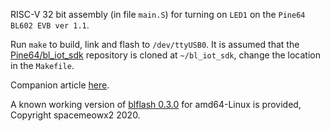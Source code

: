 RISC-V 32 bit assembly (in file `main.S`) for turning on `LED1` on the `Pine64 BL602 EVB ver 1.1`.

Run `make` to build, link and flash to `/dev/ttyUSB0`.
It is assumed that the [Pine64/bl_iot_sdk](https://github.com/pine64/bl_iot_sdk) repository is cloned at `~/bl_iot_sdk`, change the location in the `Makefile`.

Companion article [here](www.gtker.com/running-assembly-on-the-bl602-risc-v-microcontroller-and-directly-controlling-gpio/).

A known working version of [blflash 0.3.0](https://github.com/spacemeowx2/blflash) for amd64-Linux is provided, Copyright spacemeowx2 2020.



